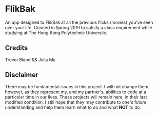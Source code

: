 # FlikBak
An app designed to FlikBak at all the previous flicks (movies) you've seen over your life.
Created in Spring 2019 to satisfy a class requirement while studying at The Hong Kong Polytechnic University.

## Credits
Trevor Bland && Julia Ma

## Disclaimer
There may be fundamental issues in this project. I will not change them, however, as they represent my, and my partner's, abilities to code at a particular time in our lives. These projects will remain here, in their last modified condition. I still hope that they may contribute to one's future understanding and help them learn what to do and what **NOT** to do.
